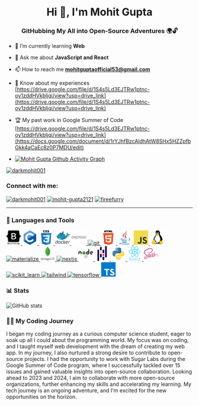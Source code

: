 <h1 align="center">Hi 👋, I'm Mohit Gupta</h1>
<h3 align="center">GitHubbing My All into Open-Source Adventures 🌍🔓</h3>

- 🌱 I’m currently learning **Web**

- 💬 Ask me about **JavaScript and React**

- 📫 How to reach me **mohitguptaofficial53@gmail.com**

- 📄 Know about my experiences [https://drive.google.com/file/d/1S4s5Ld3EJTRw1ptnc-oy1zddHVkbljqi/view?usp=drive_link](https://drive.google.com/file/d/1S4s5Ld3EJTRw1ptnc-oy1zddHVkbljqi/view?usp=drive_link)

- 🏆 My past work in Google Summer of Code [https://drive.google.com/file/d/1S4s5Ld3EJTRw1ptnc-oy1zddHVkbljqi/view?usp=drive_link](https://docs.google.com/document/d/1rYJhfBzcAldhAtW8SHx5HZZpfbGkk4aCaEc8z0P7MDU/edit)

- [![Mohit Gupta Github Activity Graph](https://github-readme-activity-graph.vercel.app/graph?username=MohitGupta14&theme=react-dark)](https://github-readme-activity-graph.vercel.app)
<p align="left"> <a href="https://twitter.com/darkmohit001" target="blank"><img src="https://img.shields.io/twitter/follow/darkmohit001?logo=twitter&style=for-the-badge" alt="darkmohit001" /></a> </p>

<h3 align="left">Connect with me:</h3>
<p align="left">
<a href="https://twitter.com/darkmohit001" target="blank"><img align="center" src="https://raw.githubusercontent.com/rahuldkjain/github-profile-readme-generator/master/src/images/icons/Social/twitter.svg" alt="darkmohit001" height="30" width="40" /></a>
<a href="https://linkedin.com/in/mohit-gupta2121" target="blank"><img align="center" src="https://raw.githubusercontent.com/rahuldkjain/github-profile-readme-generator/master/src/images/icons/Social/linked-in-alt.svg" alt="mohit-gupta2121" height="30" width="40" /></a>
<a href="https://www.leetcode.com/fireefurry" target="blank"><img align="center" src="https://raw.githubusercontent.com/rahuldkjain/github-profile-readme-generator/master/src/images/icons/Social/leet-code.svg" alt="fireefurry" height="30" width="40" /></a>
</p>

---

### 🧰 Languages and Tools
<p align="left"> <a href="https://getbootstrap.com" target="_blank" rel="noreferrer"> <img src="https://raw.githubusercontent.com/devicons/devicon/master/icons/bootstrap/bootstrap-plain-wordmark.svg" alt="bootstrap" width="40" height="40"/> </a> <a href="https://www.cprogramming.com/" target="_blank" rel="noreferrer"> <img src="https://raw.githubusercontent.com/devicons/devicon/master/icons/c/c-original.svg" alt="c" width="40" height="40"/> </a> <a href="https://www.w3schools.com/css/" target="_blank" rel="noreferrer"> <img src="https://raw.githubusercontent.com/devicons/devicon/master/icons/css3/css3-original-wordmark.svg" alt="css3" width="40" height="40"/> </a> <a href="https://www.docker.com/" target="_blank" rel="noreferrer"> <img src="https://raw.githubusercontent.com/devicons/devicon/master/icons/docker/docker-original-wordmark.svg" alt="docker" width="40" height="40"/> </a> <a href="https://expressjs.com" target="_blank" rel="noreferrer"> <img src="https://raw.githubusercontent.com/devicons/devicon/master/icons/express/express-original-wordmark.svg" alt="express" width="40" height="40"/> </a> <a href="https://git-scm.com/" target="_blank" rel="noreferrer"> <img src="https://www.vectorlogo.zone/logos/git-scm/git-scm-icon.svg" alt="git" width="40" height="40"/> </a> <a href="https://www.w3.org/html/" target="_blank" rel="noreferrer"> <img src="https://raw.githubusercontent.com/devicons/devicon/master/icons/html5/html5-original-wordmark.svg" alt="html5" width="40" height="40"/> </a> <a href="https://www.java.com" target="_blank" rel="noreferrer"> <img src="https://raw.githubusercontent.com/devicons/devicon/master/icons/java/java-original.svg" alt="java" width="40" height="40"/> </a> <a href="https://developer.mozilla.org/en-US/docs/Web/JavaScript" target="_blank" rel="noreferrer"> <img src="https://raw.githubusercontent.com/devicons/devicon/master/icons/javascript/javascript-original.svg" alt="javascript" width="40" height="40"/> </a> <a href="https://www.linux.org/" target="_blank" rel="noreferrer"> <img src="https://raw.githubusercontent.com/devicons/devicon/master/icons/linux/linux-original.svg" alt="linux" width="40" height="40"/> </a> <a href="https://materializecss.com/" target="_blank" rel="noreferrer"> <img src="https://raw.githubusercontent.com/prplx/svg-logos/5585531d45d294869c4eaab4d7cf2e9c167710a9/svg/materialize.svg" alt="materialize" width="40" height="40"/> </a> <a href="https://www.mongodb.com/" target="_blank" rel="noreferrer"> <img src="https://raw.githubusercontent.com/devicons/devicon/master/icons/mongodb/mongodb-original-wordmark.svg" alt="mongodb" width="40" height="40"/> </a> <a href="https://nextjs.org/" target="_blank" rel="noreferrer"> <img src="https://cdn.worldvectorlogo.com/logos/nextjs-2.svg" alt="nextjs" width="40" height="40"/> </a> <a href="https://nodejs.org" target="_blank" rel="noreferrer"> <img src="https://raw.githubusercontent.com/devicons/devicon/master/icons/nodejs/nodejs-original-wordmark.svg" alt="nodejs" width="40" height="40"/> </a> <a href="https://pandas.pydata.org/" target="_blank" rel="noreferrer"> <img src="https://raw.githubusercontent.com/devicons/devicon/2ae2a900d2f041da66e950e4d48052658d850630/icons/pandas/pandas-original.svg" alt="pandas" width="40" height="40"/> </a> <a href="https://www.python.org" target="_blank" rel="noreferrer"> <img src="https://raw.githubusercontent.com/devicons/devicon/master/icons/python/python-original.svg" alt="python" width="40" height="40"/> </a> <a href="https://reactjs.org/" target="_blank" rel="noreferrer"> <img src="https://raw.githubusercontent.com/devicons/devicon/master/icons/react/react-original-wordmark.svg" alt="react" width="40" height="40"/> </a> <a href="https://sass-lang.com" target="_blank" rel="noreferrer"> <img src="https://raw.githubusercontent.com/devicons/devicon/master/icons/sass/sass-original.svg" alt="sass" width="40" height="40"/> </a> <a href="https://scikit-learn.org/" target="_blank" rel="noreferrer"> <img src="https://upload.wikimedia.org/wikipedia/commons/0/05/Scikit_learn_logo_small.svg" alt="scikit_learn" width="40" height="40"/> </a> <a href="https://tailwindcss.com/" target="_blank" rel="noreferrer"> <img src="https://www.vectorlogo.zone/logos/tailwindcss/tailwindcss-icon.svg" alt="tailwind" width="40" height="40"/> </a> <a href="https://www.tensorflow.org" target="_blank" rel="noreferrer"> <img src="https://www.vectorlogo.zone/logos/tensorflow/tensorflow-icon.svg" alt="tensorflow" width="40" height="40"/> </a> <a href="https://www.typescriptlang.org/" target="_blank" rel="noreferrer"> <img src="https://raw.githubusercontent.com/devicons/devicon/master/icons/typescript/typescript-original.svg" alt="typescript" width="40" height="40"/> </a> </p>

### 📊 Stats

![GitHub stats](https://github-readme-stats.vercel.app/api?username=MohitGupta14&show_icons=true&theme=tokyonight)

### <h3>👨‍💻 My Coding Journey</h3>

  I began my coding journey as a curious computer science student, eager to soak up all I could about the programming world. My focus was on coding, and I taught myself web development with the dream of creating my web app. In my journey, I also nurtured a strong desire to contribute to open-source projects. I had the opportunity to work with Sugar Labs during the Google Summer of Code program, where I successfully tackled over 15 issues and gained valuable insights into open-source collaboration. Looking ahead to 2023 and 2024, I aim to collaborate with more open-source organizations, further enhancing my skills and accelerating my learning. My tech journey is an ongoing adventure, and I'm excited for the new opportunities on the horizon.

